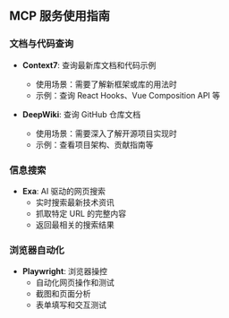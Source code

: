 ## MCP 服务使用指南

### 文档与代码查询

- **Context7**: 查询最新库文档和代码示例
  - 使用场景：需要了解新框架或库的用法时
  - 示例：查询 React Hooks、Vue Composition API 等

- **DeepWiki**: 查询 GitHub 仓库文档
  - 使用场景：需要深入了解开源项目实现时
  - 示例：查看项目架构、贡献指南等

### 信息搜索

- **Exa**: AI 驱动的网页搜索
  - 实时搜索最新技术资讯
  - 抓取特定 URL 的完整内容
  - 返回最相关的搜索结果

### 浏览器自动化

- **Playwright**: 浏览器操控
  - 自动化网页操作和测试
  - 截图和页面分析
  - 表单填写和交互测试
